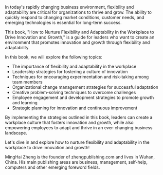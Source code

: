 
In today's rapidly changing business environment, flexibility and adaptability are critical for organizations to thrive and grow. The ability to quickly respond to changing market conditions, customer needs, and emerging technologies is essential for long-term success.

This book, "How to Nurture Flexibility and Adaptability in the Workplace to Drive Innovation and Growth," is a guide for leaders who want to create an environment that promotes innovation and growth through flexibility and adaptability.

In this book, we will explore the following topics:

* The importance of flexibility and adaptability in the workplace
* Leadership strategies for fostering a culture of innovation
* Techniques for encouraging experimentation and risk-taking among team members
* Organizational change management strategies for successful adaptation
* Creative problem-solving techniques to overcome challenges
* Employee engagement and development strategies to promote growth and learning
* Strategic planning for innovation and continuous improvement

By implementing the strategies outlined in this book, leaders can create a workplace culture that fosters innovation and growth, while also empowering employees to adapt and thrive in an ever-changing business landscape.

Let's dive in and explore how to nurture flexibility and adaptability in the workplace to drive innovation and growth!

MingHai Zheng is the founder of zhengpublishing.com and lives in Wuhan, China. His main publishing areas are business, management, self-help, computers and other emerging foreword fields.
